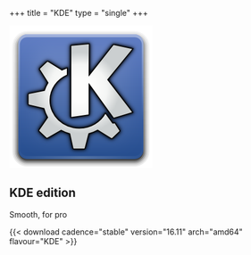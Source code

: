 +++
title = "KDE"
type = "single"
+++

[![KDE logo](/img/kde-logo.png)](http://dl.sabayon.org/stable/Sabayon_Linux_16.11_amd64_KDE.iso)

## KDE edition

Smooth, for pro

{{< download cadence="stable" version="16.11" arch="amd64" flavour="KDE" >}}
